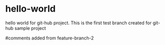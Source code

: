 # hello-world
hello world for git-hub project.
This is the first test branch created for git-hub sample project

#comments added from feature-branch-2

